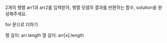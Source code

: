 2개의 행렬 arr1과 arr2를 입력받아, 행렬 덧셈의 결과를 반환하는 함수, solution을 완성해주세요.

for 문으로 더하기

행 길이: arr.length
열 길이: arr[x].length
